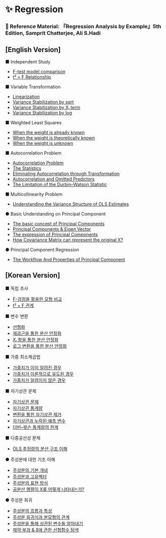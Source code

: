 # ✨ Regression
### 📘 Reference Material: 『Regression Analysis by Example』5th Edition, Samprit Chatterjee, Ali S.Hadi

## [English Version]  

■ Independent Study
- [F-test model comparison](What-is-model-comparision-F-test.md)  
- [t² = F Relationship](t2-F-en.md)  

■ Variable Transformation
- [Linearization](variable-trans-en.md)  
- [Variance Stabilization by sqrt](variable-trans2-en1.md)  
- [Variance Stabilization by Xᵢ term](variable-trans3-en.md)  
- [Variance Stabilization by log](variable-trans4-en.md)

■ Weighted Least Squares
- [When the weight is already known](wls1-en.md)  
- [When the weight is theoretically known](wls2-en.md)  
- [When the weight is unknown](wls3-en.md)

■ Autocorrelation Problem
- [Autocorrelation Problem](autocorr1-en.md)
- [The Statistics](autocorr2-en.md)
- [Eliminating Autocorrelation through Transformation](autocorr3-en.md)
- [Autocorrelation and Omitted Predictors](autocorr4-en.md)
- [The Limitation of the Durbin–Watson Statistic](autocorr5-en.md)

■ Multicollinearity Problem
- [Understanding the Variance Structure of OLS Estimates](var-betahat-en.md)

● Basic Understanding on Principal Component
  
- [The basic concept of Principal Components](pca1-en.md)
- [Principal Components & Eigen Vector](pca2-en.md)
- [The expression of Principal Components](pca3-en.md)
- [How Covariance Matrix can represent the original X?](pca4-en.md)

● Principal Component Regression
  
- [The Workflow And Properties of Principal Component](pcr1-en.md)
  
## [Korean Version]  

■ 독립 조사
- [F-검정을 활용한 모형 비교](What-is-model-comparision-F-test.md)  
- [t² = F 관계](t2-F.md)  

■ 변수 변환  
- [선형화](variable-trans.md)  
- [제곱근을 통한 분산 안정화](variable-trans2.md)  
- [Xᵢ 항을 통한 분산 안정화](variable-trans3.md)  
- [로그 변환을 통한 분산 안정화](variable-trans4.md)

■ 가중 최소제곱법  
- [가중치가 이미 알려진 경우](wls1.md)  
- [가중치가 이론적으로 유도된 경우](wls2.md)  
- [가중치가 알려지지 않은 경우](wls3.md)

■ 자기상관 문제  
- [자기상관 문제](autocorr1.md)  
- [자기상관 통계량](autocorr2.md)  
- [변환을 통한 자기상관 제거](autocorr3.md)  
- [자기상관과 누락된 예측 변수](autocorr4.md)  
- [더빈–왓슨 통계량의 한계](autocorr5.md)

■ 다중공선성 문제  
- [OLS 추정량의 분산 구조 이해](var-betahat.md)

● 주성분에 대한 기초 이해  
- [주성분의 기본 개념](pca1.md)  
- [주성분과 고유벡터](pca2.md)  
- [주성분의 표현 방식](pca3.md)  
- [공분산 행렬이 X를 어떻게 나타내는가?](pca4.md)

● 주성분 회귀  
- [주성분의 흐름과 특성](pcr1.md)
- [주성분 회귀식과 본모형의 관계](pcr2.md)
- [주성분을 통해 상관된 변수들 알아내기](pcr3.md)
- [제약 부과 & β에 관한 선형함수 탐색](pcr4.md)
